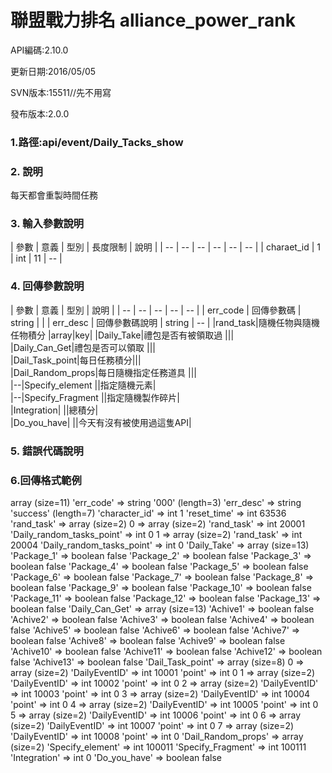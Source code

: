 # 聯盟戰力排名 alliance_power_rank




API編碼:2.10.0

更新日期:2016/05/05

SVN版本:15511//先不用寫



發布版本:2.0.0
### 1.路徑:api/event/Daily_Tacks_show

### 2. 說明

每天都會重製時間任務
### 3. 輸入參數說明


| 參數 | 意義 | 型別 | 長度限制 | 說明 |
| -- | -- | -- | -- | -- | -- |
| charaet_id | 1 | int | 11   |   --  |


### 4. 回傳參數說明
| 參數 | 意義 | 型別 | 說明 |
| -- | -- | -- | -- | -- |
| err_code | 回傳參數碼 | string |  |
| err_desc | 回傳參數碼說明 | string | -- |
|rand_task|隨機任物與隨機任物積分 |array|key|
|Daily_Take|禮包是否有被領取過 |||  
|Daily_Can_Get|禮包是否可以領取 |||  
|Dail_Task_point|每日任務積分|||  
|Dail_Random_props|每日隨機指定任務道具 |||  
|--|Specify_element ||指定隨機元素|  
|--|Specify_Fragment ||指定隨機製作碎片|  
|Integration| ||總積分|  
|Do_you_have| ||今天有沒有被使用過這隻API|  
### 5. 錯誤代碼說明


### 6.回傳格式範例

array (size=11)
  'err_code' => string '000' (length=3)
  'err_desc' => string 'success' (length=7)
  'character_id' => int 1
  'reset_time' => int 63536
  'rand_task' => 
    array (size=2)
      0 => 
        array (size=2)
          'rand_task' => int 20001
          'Daily_random_tasks_point' => int 0
      1 => 
        array (size=2)
          'rand_task' => int 20004
          'Daily_random_tasks_point' => int 0
  'Daily_Take' => 
    array (size=13)
      'Package_1' => boolean false
      'Package_2' => boolean false
      'Package_3' => boolean false
      'Package_4' => boolean false
      'Package_5' => boolean false
      'Package_6' => boolean false
      'Package_7' => boolean false
      'Package_8' => boolean false
      'Package_9' => boolean false
      'Package_10' => boolean false
      'Package_11' => boolean false
      'Package_12' => boolean false
      'Package_13' => boolean false
  'Daily_Can_Get' => 
    array (size=13)
      'Achive1' => boolean false
      'Achive2' => boolean false
      'Achive3' => boolean false
      'Achive4' => boolean false
      'Achive5' => boolean false
      'Achive6' => boolean false
      'Achive7' => boolean false
      'Achive8' => boolean false
      'Achive9' => boolean false
      'Achive10' => boolean false
      'Achive11' => boolean false
      'Achive12' => boolean false
      'Achive13' => boolean false
  'Dail_Task_point' => 
    array (size=8)
      0 => 
        array (size=2)
          'DailyEventID' => int 10001
          'point' => int 0
      1 => 
        array (size=2)
          'DailyEventID' => int 10002
          'point' => int 0
      2 => 
        array (size=2)
          'DailyEventID' => int 10003
          'point' => int 0
      3 => 
        array (size=2)
          'DailyEventID' => int 10004
          'point' => int 0
      4 => 
        array (size=2)
          'DailyEventID' => int 10005
          'point' => int 0
      5 => 
        array (size=2)
          'DailyEventID' => int 10006
          'point' => int 0
      6 => 
        array (size=2)
          'DailyEventID' => int 10007
          'point' => int 0
      7 => 
        array (size=2)
          'DailyEventID' => int 10008
          'point' => int 0
  'Dail_Random_props' => 
    array (size=2)
      'Specify_element' => int 100011
      'Specify_Fragment' => int 100111
  'Integration' => int 0
  'Do_you_have' => boolean false





